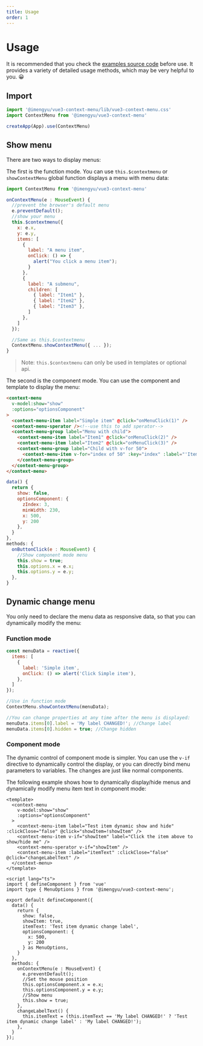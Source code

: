 ```yaml
---
title: Usage
order: 1
---
```


# Usage

It is recommended that you check the [examples source code](https://github.com/imengyu/vue3-context-menu/tree/main/examples/views) before use. It provides a variety of detailed usage methods, which may be very helpful to you. 😀

## Import

```js
import '@imengyu/vue3-context-menu/lib/vue3-context-menu.css'
import ContextMenu from '@imengyu/vue3-context-menu'

createApp(App).use(ContextMenu)     
```

## Show menu

There are two ways to display menus:

The first is the function mode. You can use  `this.$contextmenu` or `showContextMenu` global function displays a menu with menu data:

```js
import ContextMenu from '@imengyu/vue3-context-menu'

onContextMenu(e : MouseEvent) {
  //prevent the browser's default menu
  e.preventDefault();
  //show your menu
  this.$contextmenu({
    x: e.x,
    y: e.y,
    items: [
      { 
        label: "A menu item", 
        onClick: () => {
          alert("You click a menu item");
        }
      },
      { 
        label: "A submenu", 
        children: [
          { label: "Item1" },
          { label: "Item2" },
          { label: "Item3" },
        ]
      },
    ]
  });

  //Same as this.$contextmenu
  ContextMenu.showContextMenu({ ... }); 
}
```

> Note: `this.$contextmenu` can only be used in templates or optional api.

The second is the component mode. You can use the component and template to display the menu:

```html
<context-menu
  v-model:show="show"
  :options="optionsComponent"
>
  <context-menu-item label="Simple item" @click="onMenuClick(1)" />
  <context-menu-sperator /><!--use this to add sperator-->
  <context-menu-group label="Menu with child">
    <context-menu-item label="Item1" @click="onMenuClick(2)" />
    <context-menu-item label="Item2" @click="onMenuClick(3)" />
    <context-menu-group label="Child with v-for 50">
      <context-menu-item v-for="index of 50" :key="index" :label="'Item3-'+index" @click="onLoopMenuClick(index)" />
    </context-menu-group>
  </context-menu-group>
</context-menu>
```

```js
data() {
  return {
    show: false,
    optionsComponent: {
      zIndex: 3,
      minWidth: 230,
      x: 500,
      y: 200
    },
  }
},
methods: {
  onButtonClick(e : MouseEvent) {
    //Show component mode menu
    this.show = true;
    this.options.x = e.x;
    this.options.y = e.y;
  },
}
```

## Dynamic change menu

You only need to declare the menu data as responsive data, so that you can dynamically modify the menu:

### Function mode

```js
const menuData = reactive({
  items: [
    { 
      label: 'Simple item',
      onClick: () => alert('Click Simple item'),
    },
  ]
});

//Use in function mode
ContextMenu.showContextMenu(menuData);

//You can change properties at any time after the menu is displayed:
menuData.items[0].label = 'My label CHANGED!'; //Change label
menuData.items[0].hidden = true; //Change hidden
```

### Component mode

The dynamic control of component mode is simpler. You can use the `v-if` directive to dynamically control the display, or you can directly bind menu parameters to variables. The changes are just like normal components.

The following example shows how to dynamically display/hide menus and dynamically modify menu item text in component mode:

```vue
<template>
  <context-menu
    v-model:show="show"
    :options="optionsComponent"
  >
    <context-menu-item label="Test item dynamic show and hide" :clickClose="false" @click="showItem=!showItem" />
    <context-menu-item v-if="showItem" label="Click the item above to show/hide me" />
    <context-menu-sperator v-if="showItem" />
    <context-menu-item :label="itemText" :clickClose="false" @click="changeLabelText" />
  </context-menu>
</template>

<script lang="ts">
import { defineComponent } from 'vue'
import type { MenuOptions } from '@imengyu/vue3-context-menu';

export default defineComponent({
  data() {
    return {
      show: false,
      showItem: true,
      itemText: 'Test item dynamic change label',
      optionsComponent: {
        x: 500,
        y: 200
      } as MenuOptions,
    }
  },
  methods: {
    onContextMenu(e : MouseEvent) {
      e.preventDefault();
      //Set the mouse position
      this.optionsComponent.x = e.x;
      this.optionsComponent.y = e.y;
      //Show menu
      this.show = true;
    },
    changeLabelText() {
      this.itemText = (this.itemText == 'My label CHANGED!' ? 'Test item dynamic change label' : 'My label CHANGED!');
    },
  }
});
```
